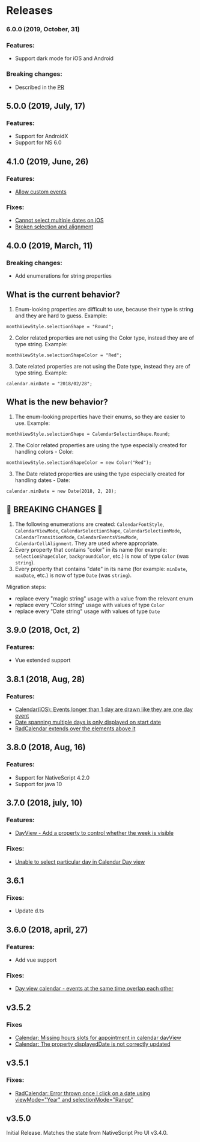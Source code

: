 # Releases

### 6.0.0 (2019, October, 31)

### Features:
- Support dark mode for iOS and Android

### Breaking changes:
 - Described in the [PR](https://github.com/NativeScript/nativescript-ui-calendar/pull/110)

## 5.0.0 (2019, July, 17)
### Features:
- Support for AndroidX
- Support for NS 6.0


## 4.1.0 (2019, June, 26)

### Features:

- [Allow custom events](https://github.com/NativeScript/nativescript-ui-feedback/issues/418)

### Fixes:

- [Cannot select multiple dates on iOS](https://github.com/NativeScript/nativescript-ui-feedback/issues/728)
- [Broken selection and alignment](https://github.com/NativeScript/nativescript-ui-feedback/issues/1065)

## 4.0.0 (2019, March, 11)

### Breaking changes:
- Add enumerations for string properties

## What is the current behavior?
1. Enum-looking properties are difficult to use, because their type is string and they are hard to guess. Example:
```
monthViewStyle.selectionShape = "Round";
```
2. Color related properties are not using the Color type, instead they are of type string. Example:
```
monthViewStyle.selectionShapeColor = "Red";
```
3. Date related properties are not using the Date type, instead they are of type string. Example:
```
calendar.minDate = "2018/02/28";
```

## What is the new behavior?
1. The enum-looking properties have their enums, so they are easier to use. Example:
```
monthViewStyle.selectionShape = CalendarSelectionShape.Round;
```
2. The Color related properties are using the type especially created for handling colors - Color:
```
monthViewStyle.selectionShapeColor = new Color("Red");
```
3. The Date related properties are using the type especially created for handling dates - Date:
```
calendar.minDate = new Date(2018, 2, 28);
```

<!-- If this PR contains a breaking change, please describe the impact and migration path for existing applications below. -->

## &#x1F534; BREAKING CHANGES &#x1F534;

1. The following enumerations are created: `CalendarFontStyle`, `CalendarViewMode`, `CalendarSelectionShape`, `CalendarSelectionMode`, `CalendarTransitionMode`, `CalendarEventsViewMode`, `CalendarCellAlignment`. They are used where appropriate. 
2. Every property that contains "color" in its name (for example: `selectionShapeColor`, `backgroundColor`, etc.) is now of type `Color` (was `string`).
3. Every property that contains "date" in its name (for example: `minDate`, `maxDate`, etc.) is now of type `Date` (was `string`).

Migration steps:
- replace every "magic string" usage with a value from the relevant enum
- replace every "Color string" usage with values of type `Color`
- replace every "Date string" usage with values of type `Date`


## 3.9.0 (2018, Oct, 2)

### Features:

- Vue extended support

## 3.8.1 (2018, Aug, 28)

### Features:

- [Calendar(iOS): Events longer than 1 day are drawn like they are one day event](https://github.com/NativeScript/nativescript-ui-feedback/issues/373)
- [Date spanning multiple days is only displayed on start date](https://github.com/NativeScript/nativescript-ui-feedback/issues/694)
- [RadCalendar extends over the elements above it](https://github.com/NativeScript/nativescript-ui-feedback/issues/606)

## 3.8.0 (2018, Aug, 16)

### Features:

- Support for NativeScript 4.2.0
- Support for java 10


## 3.7.0 (2018, july, 10)

### Features:

- [DayView - Add a property to control whether the week is visible](https://github.com/NativeScript/nativescript-ui-feedback/issues/509)

### Fixes:

- [Unable to select particular day in Calendar Day view](https://github.com/NativeScript/nativescript-ui-feedback/issues/546)

## 3.6.1

### Fixes:

- Update d.ts


## 3.6.0 (2018, april, 27)

### Features:

- Add vue support
### Fixes:

- [Day view calendar - events at the same time overlap each other](https://github.com/NativeScript/nativescript-ui-feedback/issues/414)

## v3.5.2

### Fixes
 - [Calendar: Missing hours slots for appointment in calendar dayView](https://github.com/NativeScript/nativescript-ui-feedback/issues/590)
 - [Calendar: The property displayedDate is not correctly updated](https://github.com/NativeScript/nativescript-ui-feedback/issues/589)

## v3.5.1

### Fixes:
 - [RadCalendar: Error thrown once I click on a date using viewMode="Year" and selectionMode="Range"](https://github.com/NativeScript/nativescript-ui-feedback/issues/494)


## v3.5.0

Initial Release. Matches the state from NativeScript Pro UI v3.4.0.
